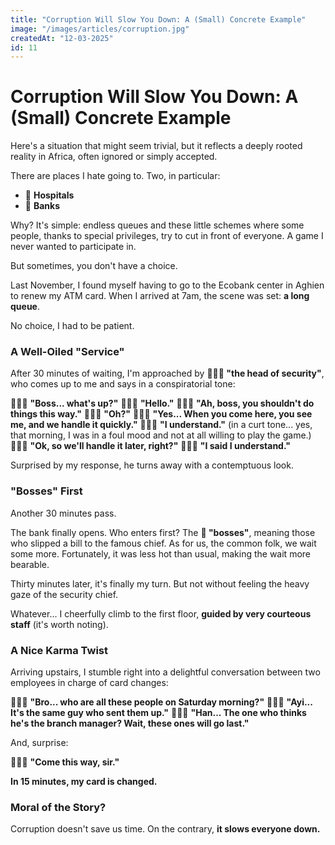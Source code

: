 ```yaml
---
title: "Corruption Will Slow You Down: A (Small) Concrete Example"
image: "/images/articles/corruption.jpg"
createdAt: "12-03-2025"
id: 11
---
```


# Corruption Will Slow You Down: A (Small) Concrete Example

Here's a situation that might seem trivial, but it reflects a deeply rooted reality in Africa, often ignored or simply accepted.

There are places I hate going to. Two, in particular:
- 🏥 **Hospitals**
- 🏦 **Banks**

Why? It's simple: endless queues and these little schemes where some people, thanks to special privileges, try to cut in front of everyone. A game I never wanted to participate in.

But sometimes, you don't have a choice.

Last November, I found myself having to go to the Ecobank center in Aghien to renew my ATM card. When I arrived at 7am, the scene was set: **a long queue**.

No choice, I had to be patient.

### A Well-Oiled "Service"

After 30 minutes of waiting, I'm approached by **👮🏿‍♂️ "the head of security"**, who comes up to me and says in a conspiratorial tone:

👮🏿‍♂️ **"Boss... what's up?"**
🧑🏿‍💼 **"Hello."**
👮🏿‍♂️ **"Ah, boss, you shouldn't do things this way."**
🧑🏿‍💼 **"Oh?"**
👮🏿‍♂️ **"Yes... When you come here, you see me, and we handle it quickly."**
🧑🏿‍💼 **"I understand."** (in a curt tone... yes, that morning, I was in a foul mood and not at all willing to play the game.)
👮🏿‍♂️ **"Ok, so we'll handle it later, right?"**
🧑🏿‍💼 **"I said I understand."**

Surprised by my response, he turns away with a contemptuous look.

### "Bosses" First

Another 30 minutes pass.

The bank finally opens. Who enters first? The **💼 "bosses"**, meaning those who slipped a bill to the famous chief.
As for us, the common folk, we wait some more. Fortunately, it was less hot than usual, making the wait more bearable.

Thirty minutes later, it's finally my turn.
But not without feeling the heavy gaze of the security chief.

Whatever... I cheerfully climb to the first floor, **guided by very courteous staff** (it's worth noting).

### A Nice Karma Twist

Arriving upstairs, I stumble right into a delightful conversation between two employees in charge of card changes:

👨🏿‍💼 **"Bro... who are all these people on Saturday morning?"**
👩🏿‍💼 **"Ayi... It's the same guy who sent them up."**
👨🏿‍💼 **"Han... The one who thinks he's the branch manager? Wait, these ones will go last."**

And, surprise:

👩🏿‍💼 **"Come this way, sir."**

**In 15 minutes, my card is changed.**

### Moral of the Story?
Corruption doesn't save us time.
On the contrary, **it slows everyone down.**